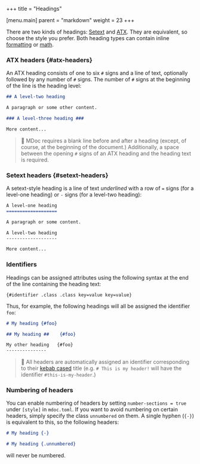 +++
title = "Headings"

[menu.main]
parent = "markdown"
weight = 23
+++

There are two kinds of headings: [Setext](#setext-headers) and [ATX](#atx-headers). They are equivalent, so choose the style you prefer. Both heading types can contain inline [formatting](formatting.md) or [math](math.md).

### ATX headers {#atx-headers}

An ATX heading consists of one to six `#` signs and a line of text, optionally followed by any number of `#` signs. The number of `#` signs at the beginning of the line is the heading level:

```markdown
## A level-two heading

A paragraph or some other content.

### A level-three heading ###

More content...
```

> 📖 MDoc requires a blank line before and after a heading (except, of course, at the beginning of the document.) Additionally, a space between the opening `#` signs of an ATX heading and the heading text is required.

### Setext headers {#setext-headers}

A setext-style heading is a line of text *underlined* with a row of `=` signs (for a level-one heading) or `-` signs (for a level-two heading):

```markdown
A level-one heading
===================

A paragraph or some content.

A level-two heading
-------------------

More content...
```

### Identifiers

Headings can be assigned attributes using the following syntax at the end of the line containing the heading text:

    {#identifier .class .class key=value key=value}

Thus, for example, the following headings will all be assigned the identifier `foo`:

```markdown
# My heading {#foo}

## My heading ##    {#foo}

My other heading   {#foo}
---------------
```

> 📖 All headers are automatically assigned an identifier corresponding to their [kebab cased](https://en.wikipedia.org/wiki/Letter_case#Kebab_case) title (e.g. `# This is my header!` will have the identifier `#this-is-my-header`.)

### Numbering of headers

You can enable numbering of headers by setting `number-sections = true` under `[style]` in `mdoc.toml`. If you want to avoid numbering on certain headers, simply specify the class `unnumbered` on them. A single hyphen (`{-}`) is equivalent to this, so the following headers:

```markdown
# My heading {-}

# My heading {.unnumbered}
```

will never be numbered.
